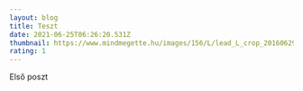 ```yaml
---
layout: blog
title: Teszt
date: 2021-06-25T06:26:20.531Z
thumbnail: https://www.mindmegette.hu/images/156/L/lead_L_crop_201606291447_gorog_salata.jpg
rating: 1
---
```

Első poszt
